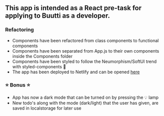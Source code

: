 ## This app is intended as a React pre-task for applying to Buutti as a developer.

### Refactoring 

- Components have been refactored from class components to functional components
- Components have been separated from App.js to their own components inside the Components folder
- Components have been styled to follow the Neumorphism/SoftUI trend with styled-components 💅
- The app has been deployed to Netlify and can be opened [here](https://react-interview-buutti.netlify.app/)

### ⭐️ Bonus ⭐️
- App has now a dark mode that can be turned on by pressing the 💡 lamp
- New todo's along with the mode (dark/light) that the user has given, are saved in localstorage for later use
